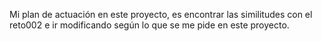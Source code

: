 Mi plan de actuación en este proyecto, es encontrar las similitudes con el reto002 e ir modificando según lo que se me pide en este proyecto.
